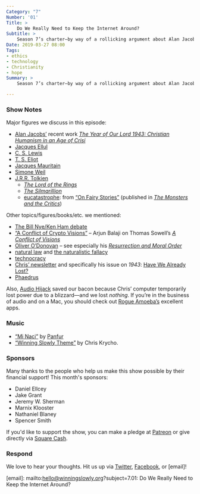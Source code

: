 ```yaml
---
Category: "7"
Number: '01'
Title: >
    Do We Really Need to Keep the Internet Around?
Subtitle: >
    Season 7’s charter—by way of a rollicking argument about Alan Jacobs’ <cite>The Year of Our Lord 1943</cite> and Tolkien’s idea of eucatastrophe.
Date: 2019-03-27 08:00
Tags:
- ethics
- technology
- Christianity
- hope
Summary: >
    Season 7’s charter—by way of a rollicking argument about Alan Jacobs’ The Year of Our Lord 1943 and Tolkien’s idea of eucatastrophe.

---
```

### Show Notes

Major figures we discuss in this episode:

* [Alan Jacobs’](https://ayjay.org) recent work [<cite>The Year of Our Lord 1943: Christian Humanism in an Age of Crisi</cite>](https://www.alibris.com/search/books/isbn/9780190864651?qwork=40202620)
* [Jacques Ellul](https://en.wikipedia.org/wiki/Jacques_Ellul)
* [C. S. Lewis](https://en.wikipedia.org/wiki/C._S._Lewis)
* [T. S. Eliot](https://en.wikipedia.org/wiki/T._S._Eliot)
* [Jacques Mauritain](https://en.wikipedia.org/wiki/Jacques_Maritain)
* [Simone Weil](https://en.wikipedia.org/wiki/Simone_Weil)
* [J.R.R. Tolkien](https://en.wikipedia.org/wiki/J._R._R._Tolkien)
  * [<cite>The Lord of the Rings</cite>](https://www.alibris.com/The-Lord-of-the-Rings-J-R-R-Tolkien/book/4033182?matches=1961)
  * [<cite>The Silmarillion</cite>](https://www.alibris.com/The-Silmarillion-J-R-R-Tolkien/book/6088093?matches=826)
  * [eucatastrophe](https://en.wikipedia.org/wiki/Eucatastrophe): from [“On Fairy Stories”](http://brainstorm-services.com/wcu-2005/fairystories-tolkien.html) (published in [<cite>The Monsters and the Critics</cite>](https://www.alibris.com/search/books/isbn/9780261102637?qwork=14501291))

Other topics/figures/books/etc. we mentioned:

* [The Bill Nye/Ken Ham debate](https://en.wikipedia.org/wiki/Bill_Nye–Ken_Ham_debate)
* [“A Conflict of Crypto Visions”](https://medium.com/@arjunblj/a-conflict-of-crypto-visions-6f3e28066454) – Arjun Balaji on Thomas Sowell’s [<cite>A Conflict of Visions</cite>](https://www.alibris.com/A-Conflict-of-Visions-Ideological-Origins-of-Political-Struggles-Thomas-Sowell/book/1282167?matches=55)
* [Oliver O’Donovan](https://en.wikipedia.org/wiki/Oliver_O'Donovan) – see especially his [<cite>Resurrection and Moral Order</cite>](https://www.alibris.com/Resurrection-and-Moral-Order-An-Outline-for-Evangelical-Ethics-Oliver-ODonovan/book/5719974?matches=35)
* [natural law](https://en.wikipedia.org/wiki/Natural_law) and [the naturalistic fallacy](https://en.wikipedia.org/wiki/Naturalistic_fallacy)
* [technocracy](https://en.wikipedia.org/wiki/Technocracy)
* [Chris’ newsletter](https://buttondown.email/chriskrycho) and specifically his issue on <cite>1943</cite>: [Have We Already Lost?](https://buttondown.email/chriskrycho/archive/b41c8ea6-9021-45d3-b42f-3bcb6f890475\])
* [Phaedrus](https://en.wikipedia.org/wiki/Phaedrus_(dialogue))

Also, [Audio Hijack](https://www.rogueamoeba.com/audiohijack/) saved our bacon because Chris’ computer temporarily lost power due to a blizzard—and we lost _nothing_. If you’re in the business of audio and on a Mac, you should check out [Rogue Amoeba’s](https://www.rogueamoeba.com) excellent apps.

### Music

* [“Mi Naci”](https://www.amazon.com/Mi-Naci/dp/B07JG1NZNC) by [Panfur](https://www.amazon.com/Mi-Naci/dp/B07JG1NZNC)
* [“Winning Slowly Theme”](https://soundcloud.com/chriskrycho/winning-slowly) by Chris Krycho.

### Sponsors

Many thanks to the people who help us make this show possible by their financial support! This month's sponsors:

* Daniel Ellcey
* Jake Grant
* Jeremy W. Sherman
* Marnix Klooster
* Nathaniel Blaney
* Spencer Smith

If you'd like to support the show, you can make a pledge at <a href='https://www.patreon.com/winningslowly' rel='payment'>Patreon</a> or give directly via [Square Cash](https://cash.me/$winningslowly).

### Respond

We love to hear your thoughts. Hit us up via [Twitter](//www.twitter.com/winningslowly), [Facebook](//www.facebook.com/winningslowlypodcast), or \[email\]!

\[email\]: mailto:hello@winningslowly.org?subject=7.01: Do We Really Need to Keep the Internet Around?
